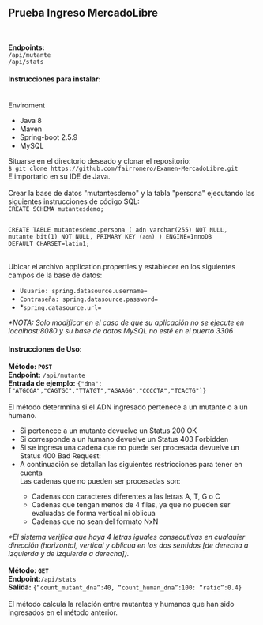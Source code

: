<h2>Prueba Ingreso MercadoLibre</h2>
<br />

<p><strong>Endpoints:</strong>
<br>
<code>/api/mutante</code>
<br />
<code>/api/stats</code>
</p>
<p>
<h4>Instrucciones para instalar:</h4>
<br />
Enviroment<br />
<ul>
  <li>Java 8</li>
  <li>Maven</li>
  <li>Spring-boot 2.5.9</li>
  <li>MySQL</li>
</ul>
Situarse en el directorio deseado y clonar el repositorio:<br>
<code>$ git clone https://github.com/fairromero/Examen-MercadoLibre.git </code>
<br />
E importarlo en su IDE de Java.
<br />
<br />
Crear la base de datos "mutantesdemo" y la tabla "persona" ejecutando las siguientes instrucciones de código SQL:
<br />
<code>CREATE SCHEMA mutantesdemo;

CREATE TABLE mutantesdemo.persona (
  adn varchar(255) NOT NULL,
  mutante bit(1) NOT NULL,
  PRIMARY KEY (`adn`)
) ENGINE=InnoDB DEFAULT CHARSET=latin1;
</code>

<br />
Ubicar el archivo application.properties y establecer en los siguientes campos de la base de datos:<br />
<ul>
  <li><code>Usuario: spring.datasource.username=</code></li>
  <li><code>Contraseña: spring.datasource.password=</code></li>
  <li>*<code>spring.datasource.url=</code></li>
</ul>
<em>*NOTA: Solo modificar en el caso de que su aplicación no se ejecute en localhost:8080 y su base de datos MySQL no esté en el puerto 3306</em>
<br />
</p>
<p>
<h4>Instrucciones de Uso:</h4>
<strong>Método: <code>POST</code></strong> <br />
<strong>Endpoint:</strong> <code>/api/mutante</code> <br />
<strong>Entrada de ejemplo:</strong> <code>{"dna":["ATGCGA","CAGTGC","TTATGT","AGAAGG","CCCCTA","TCACTG"]}</code> <br />
<br>
El método determnina si el ADN ingresado pertenece a un mutante o a un humano. <br />
<ul>
<li>Si pertenece a un mutante devuelve un Status 200 OK</li>
<li>Si corresponde a un humano devuelve un Status 403 Forbidden </li>
<li>Si se ingresa una cadena que no puede ser procesada devuelve un Status 400 Bad Request:<br />
<li>A continuación se detallan las siguientes restricciones para tener en cuenta</li>
  Las cadenas que no pueden ser procesadas son:
  <ul>
    <li>Cadenas con caracteres diferentes a las letras A, T, G o C</li>
    <li>Cadenas que tengan menos de 4 filas, ya que no pueden ser evaluadas de forma vertical ni oblicua</li>
    <li>Cadenas que no sean del formato NxN</li>
  </ul>
  </li>
</ul>
<em>*El sistema verifica que haya 4 letras iguales consecutivas en cualquier dirección (horizontal, vertical y oblicua en los dos sentidos [de derecha a izquierda y de izquierda a derecha]).</em>
<br />
<br>
<strong>Método: <code>GET</code></strong><br />
<strong>Endpoint:</strong><code>/api/stats</code><br />
<strong>Salida:</strong> <code>{“count_mutant_dna”:40, “count_human_dna”:100: “ratio”:0.4}</code><br />
<br>
El método calcula la relación entre mutantes y humanos que han sido ingresados en el método anterior.
</p>